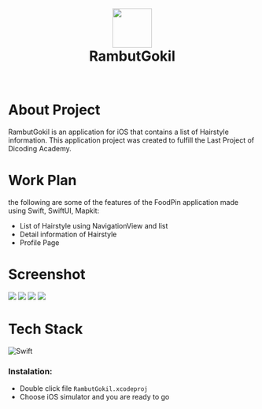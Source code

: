 <div align="center">
      <h1> <img src="https://res.cloudinary.com/dhs3ddasg/image/upload/v1667728827/Github/RambutGokil/iconRambutGokil_vjwylw.png" width="80px"><br/>RambutGokil</h1>
     </div>
<p align="center"> <a href="https://aldybuana.showwcase.com" target="_blank"><img alt="" src="https://img.shields.io/badge/Website-EA4C89?style=normal&logo=dribbble&logoColor=white" style="vertical-align:center" /></a> <a href="https://twitter.com/afrialdyasyurab" target="_blank"><img alt="" src="https://img.shields.io/badge/Twitter-1DA1F2?style=normal&logo=twitter&logoColor=white" style="vertical-align:center" /></a> <a href="https://www.linkedin.com/in/afrialdyasyurab/" target="_blank"><img alt="" src="https://img.shields.io/badge/LinkedIn-0077B5?style=normal&logo=linkedin&logoColor=white" style="vertical-align:center" /></a> </p>

# About Project

RambutGokil is an application for iOS that contains a list of Hairstyle information. This application project was created to fulfill the Last Project of Dicoding Academy.

# Work Plan

the following are some of the features of the FoodPin application made using Swift, SwiftUI, Mapkit:

- List of Hairstyle using NavigationView and list
- Detail information of Hairstyle
- Profile Page 


# Screenshot

 <img src="https://res.cloudinary.com/dhs3ddasg/image/upload/v1667728996/Github/RambutGokil/rambutgokil1_qikg1n.png">
 <img src="https://res.cloudinary.com/dhs3ddasg/image/upload/v1667728997/Github/RambutGokil/rambutgokil2_izgsut.png">
 <img src="https://res.cloudinary.com/dhs3ddasg/image/upload/v1667728996/Github/RambutGokil/rambutgokil3_lkcxpr.png">
 <img src="https://res.cloudinary.com/dhs3ddasg/image/upload/v1667728996/Github/RambutGokil/rambutgokil4_icknmm.png">

# Tech Stack

![Swift](https://img.shields.io/badge/swift-F54A2A?style=for-the-badge&logo=swift&logoColor=white)

### Instalation:

- Double click file `RambutGokil.xcodeproj`
- Choose iOS simulator and you are ready to go

<!-- </> with 💛 by readMD (https://readmd.itsvg.in) -->
